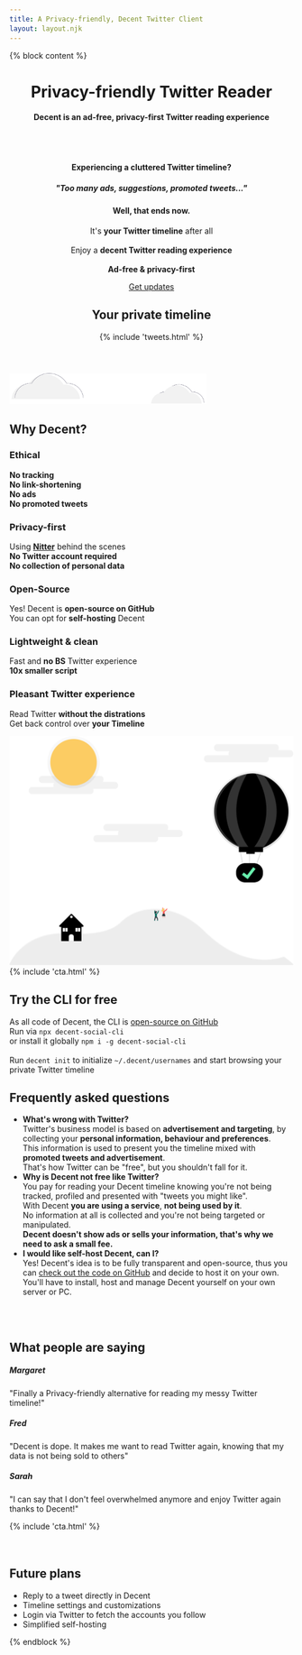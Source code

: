 ```yaml
---
title: A Privacy-friendly, Decent Twitter Client
layout: layout.njk
---
```


{% block content %}
<!-- Masthead -->
<header class="masthead text-center">
  <div class="container">
    <div class="mx-auto mt-5 mb-5 text-left">
      <h1 class=" masthead-heading">Privacy-friendly <span style="display: inline-block">Twitter Reader</span></h1>
      <h4 class=" ">Decent is an ad-free, privacy-first Twitter reading experience</h4>
      <div class="row">
        <div class="col-lg-7">
          <div class="mb-2 mt-5">
            <div class="d-none  d-lg-block">
              <br>
              <br>
            </div>
            <h4>Experiencing a <b style="display: inline-block;">cluttered Twitter timeline?</b></h4>
            <h5>"Too many ads, suggestions, promoted tweets..."</h5>
            <h4 class="mt-4 mb-4">Well, that ends now.</h4>
            <p class="big">
              It's <b>your Twitter timeline</b> after all
              <br>
              <br>
              Enjoy a <b>decent Twitter reading experience</b>
              <br>
              <br>
              <b>Ad-free & privacy-first</b>
            </p>
            <p class="lead mt-5">
              <a class="btn btn-primary btn-lg track-join-now" href="#cta">Get updates</a>
            </p>
          </div>
        </div>
        <div class="col-lg-4 mt-5 mb-2 text-center d-sm-none d-lg-block">
          <h2 class="title">Your private timeline</h2>
          {% include 'tweets.html' %}
        </div>
        <div class="col-lg-1"></div>
      </div>
    </div>
  </div>
</header>

<section id="features" class="features-icons mb-5">
  <div class="container">
    <img class="img-fluid mt-5 mb-3" src="/img/clouds.svg" alt="" style="width: 25em;">
    <h1 class="title">Why Decent?</h1>
    <div class="row mt-5">
      <div class="col-lg-4 col-md-6 py-3">
        <div class="features-icons-item mx-auto mb-5 mb-lg-0 mb-lg-3">
          <h3>Ethical</h3>
          <p class="lead mb-0">
            <b class="inverted-light">No tracking</b>
            <br>
            <b class="inverted-light">No link-shortening</b>
            <br>
            <b class="inverted-light">No ads</b>
            <br>
            <b class="inverted-light">No promoted tweets</b>
          </p>
        </div>
      </div>
      <div class="col-lg-4 col-md-6 py-3">
        <div class="features-icons-item mx-auto mb-5 mb-lg-0 mb-lg-3">
          <h3>Privacy-first</h3>
          <p class="lead mb-0">
            Using <b><a target="_blank" href="https://nitter.decent.social/">Nitter</a></b> behind the scenes
            <br>
            <b class="inverted-light">No Twitter account required</b>
            <br>
            <b class="inverted-light">No collection of personal data</b>
          </p>
        </div>
      </div>
      <div class="col-lg-4 col-md-6 py-3">
        <div class="features-icons-item mx-auto mb-5 mb-lg-0 mb-lg-3">
          <h3>Open-Source</h3>
          <p class="lead mb-0">
            Yes! Decent is <b class="inverted-light">open-source on GitHub</b>
            <br>
            You can opt for <b class="inverted-light">self-hosting</b> Decent
          </p>
        </div>
      </div>
      <div class="col-lg-4 col-md-6 py-3">
        <div class="features-icons-item mx-auto mb-5 mb-lg-0 mb-lg-3">
          <h3>Lightweight & clean</h3>
          <p class="lead mb-0">
            Fast and <b class="inverted-light">no BS</b> Twitter experience
            <br>
            <b class="inverted-light">10x smaller script</b>
          </p>
        </div>
      </div>
      <div class="col-lg-4 col-md-6 py-3">
        <div class="features-icons-item mx-auto mb-5 mb-lg-0 mb-lg-3">
          <h3>Pleasant Twitter experience</h3>
          <p class="lead mb-0">
            <p class="lead mb-0">
              Read Twitter <b class="inverted-light">without the distrations</b>
              <br>
              Get back control over <b class="inverted-light">your Timeline</b>
            </p>
          </p>
        </div>
      </div>
      <div class="col-lg-4 col-md-6 py-3">
        <div class="features-icons-item mx-auto mb-5 mb-lg-0 mb-lg-3">
          <img class="d-sm-none d-lg-block img-fluid mt-5 mb-3" src="/img/air_support.svg" alt="">
        </div>
      </div>
    </div>
  </div>
</section>

<section id="cta" class="text-center mt-5 py-5">
  <div class="container">
    <div class="row mt-5 mb-5">
      <div class="col-lg-8 mx-auto">
        {% include 'cta.html' %}
      </div>
    </div>
  </div>
</section>

<section class="showcase">
  <div class="container-fluid p-0">
    <div class="row no-gutters">
      <div class="col-lg-6 my-auto1 showcase-text">
        <h2>Try the CLI for free</h2>
        <p class="lead mb-0">
          As all code of Decent, the CLI is <a href="https://github.com/decentsocial" target="_blank">open-source on GitHub</a>
          <br>
          Run via <code style="display: inline-block">npx decent-social-cli</code>
          <br>or install it globally <code style="display: inline-block">npm i -g decent-social-cli</code>
          <br>
          <br>
          Run <code style="display: inline-block">decent init</code> to initialize <code style="display: inline-block">~/.decent/usernames</code> and start browsing your private Twitter timeline
        </p>
      </div>
      <div class="col-lg-6 text-white showcase-img" style="background-image: url('/img/cli.carbon.png'); background-size: contain; background-repeat: no-repeat; background-position: center"></div>
    </div>
    <!--
    <div class="row no-gutters">
      <div class="col-lg-6 text-white showcase-img" style="background-image: url('img/bg-showcase-2.jpg');"></div>
      <div class="col-lg-6 my-auto showcase-text">
        <h2>Updated For Bootstrap 4</h2>
        <p class="lead mb-0">Newly improved, and full of great utility classes, Bootstrap 4 is leading the way in mobile responsive web development! All of the themes on Start Bootstrap are now using Bootstrap 4!</p>
      </div>
    </div>
    <div class="row no-gutters">
      <div class="col-lg-6 order-lg-2 text-white showcase-img" style="background-image: url('img/bg-showcase-3.jpg');"></div>
      <div class="col-lg-6 order-lg-1 my-auto showcase-text">
        <h2>Easy to Use &amp; Customize</h2>
        <p class="lead mb-0">Landing Page is just HTML and CSS with a splash of SCSS for users who demand some deeper customization options. Out of the box, just add your content and images, and your new landing page will be ready to go!</p>
      </div>
    </div>
    -->
  </div>
</section>


<section id="faq" class=" mt-5 py-5">
  <div class="container">
    <div class="row mt-5 mb-5">
      <div class="col-lg-8 mx-auto">
        <h1 class="title">Frequently asked questions</h1>
        <ul class="list-group list-group-flush">
          <li class="list-group-item py-3">
            <b>What's wrong with Twitter?</b>
            <br>
            Twitter's business model is based on <b>advertisement and targeting</b>, by collecting your <b>personal information, behaviour and preferences</b>.
            <br>
            This information is used to present you the timeline mixed with <b>promoted tweets and advertisement</b>.
            <br>
            That's how Twitter can be "free", but you shouldn't fall for it.
          </li>
          <li class="list-group-item py-3">
            <b>Why is Decent not free like Twitter?</b>
            <br>
            You pay for reading your Decent timeline knowing you're not being tracked, profiled and presented with "tweets you might like".
            <br>
            With Decent <b>you are using a service</b>, <b>not being used by it</b>.
            <br>
            No information at all is collected and you're not being targeted or manipulated.
            <br>
            <b>Decent doesn't show ads or sells your information, that's why we need to ask a small fee.</b>
          </li>
          <li class="list-group-item py-3">
            <b>I would like self-host Decent, can I?</b>
            <br>
            Yes! Decent's idea is to be fully transparent and open-source, thus you can <a href="https://github.com/decentsocial" target="_blank">check out the code on GitHub</a> and decide to host it on your own.
            <br>
            You'll have to install, host and manage Decent yourself on your own server or PC.
          </li>
        </ul>
      </div>
    </div>
  </div>
</section>

<section class="container mt-5">
  <br>
  <br>

  <h1 class="mt-5 mb-5">What people are saying</h1>
  <div class="row">
    <div class="col-lg-4">
      <div class="testimonial-item mx-auto mb-5 mb-lg-0">
        <h5>Margaret</h5>
        <p class="font-weight-light mb-0">"Finally a Privacy-friendly alternative for reading my messy Twitter timeline!"</p>
      </div>
    </div>
    <div class="col-lg-4">
      <div class="testimonial-item mx-auto mb-5 mb-lg-0">
        <h5>Fred</h5>
        <p class="font-weight-light mb-0">"Decent is dope. It makes me want to read Twitter again, knowing that my data is not being sold to others"</p>
      </div>
    </div>
    <div class="col-lg-4">
      <div class="testimonial-item mx-auto mb-5 mb-lg-0">
        <h5>Sarah</h5>
        <p class="font-weight-light mb-0">"I can say that I don't feel overwhelmed anymore and enjoy Twitter again thanks to Decent!"</p>
      </div>
    </div>
  </div>
</section>


<section id="cta" class="text-center mt-5 py-5">
  <div class="container">
    <div class="row mt-5 mb-5">
      <div class="col-lg-8 mx-auto">
        {% include 'cta.html' %}
      </div>
    </div>
  </div>
</section>

<section class="mt-5">
  <br>
  <br>
  <div class="container">
    <div class="row mt-5">
      <!-- <div class="col-lg-6 mx-auto">
        <h2 class="title text-center">Your private timeline</h2>
        {% include 'tweets.html' %}
      </div> -->
      <div class="col-lg-6 mx-auto text-center">
        <h2 class="title">Future plans</h2>
        <ul class="list-group list-group-flush mt-3 py-3">
          <li class="list-group-item py-3">
            Reply to a tweet directly in Decent
          </li>
          <li class="list-group-item py-3">
            Timeline settings and customizations
          </li>
          <li class="list-group-item py-3">
            Login via Twitter to fetch the accounts you follow
          </li>
          <li class="list-group-item py-3">
            Simplified self-hosting
          </li>
        </ul>
      </div>
    </div>
  </div>
</section>

{% endblock %}